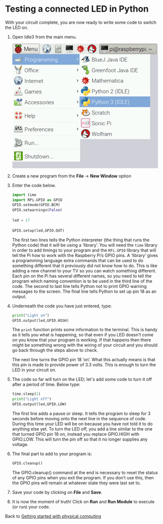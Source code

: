 # Testing a connected LED in Python

With your circuit complete, you are now ready to write some code to switch the LED on. 

1. Open Idle3 from the main menu.

    ![Open Idle3](images/open_idle.png)

1. Create a new program from the **File** -> **New Window** option

1. Enter the code below.

    ```python
    import time
    import RPi.GPIO as GPIO
    GPIO.setmode(GPIO.BCM)
    GPIO.setwarnings(False)

    led = 17

    GPIO.setup(led,GPIO.OUT)
    ```
    The first two lines tells the Python interpreter (the thing that runs the Python code) that it will be using a ‘library’. You will need the `time` library in order to add timings to your program and the `RPi.GPIO` library that will tell the Pi how to work with the Raspberry Pi’s GPIO pins. A ‘library’ gives a programming language extra commands that can be used to do something different that it previously did not know how to do. This is like adding a new channel to your TV so you can watch something different. Each pin on the Pi has several different names, so you need to tell the program which naming convention is to be used in the third line of the code. The second to last line tells Python not to print GPIO warning messages to the screen. The final line tells Python to set up pin 18 as an output.

1. Underneath the code you have just entered, type:

    ```python
    print("Light on")
    GPIO.output(led,GPIO.HIGH)
    ```
    The `print` function prints some information to the terminal. This is handy as it tells you what is happening, so that even if you LED doesn't come on you know that your program is working. If that happens then there might be something wrong with the wiring of your circuit and you should go back through the steps above to check.

    The next line turns the GPIO pin 18 ‘on’. What this actually means is that this pin is made to provide power of 3.3 volts. This is enough to turn the LED in your circuit on.

1. The code so far will turn on the LED; let's add some code to turn it off after a period of time. Below type:

    ```python
    time.sleep(1)
    print("Light off")
    GPIO.output(led,GPIO.LOW)
    ```
    The first line adds a pause or sleep. It tells the program to sleep for 3 seconds before moving onto the next line in the sequence of code. During this time your LED will be on because you have not told it to do anything else yet. To turn the LED off, you add a line similar to the one that turned GPIO pin 18 on, instead you replace GPIO.HIGH with GPIO.LOW. This will turn the pin off so that it no longer supplies any voltage.

1. The final part to add to your program is:

    ```python
    GPIO.cleanup()
    ```

    The GPIO.cleanup() command at the end is necessary to reset the status of any GPIO pins when you exit the program. If you don’t use this, then the GPIO pins will remain at whatever state they were last set to.

1.	Save your code by clicking on **File** and **Save**.

1. It is now the moment of truth! Click on **Run** and **Run Module** to execute (or run) your code.

Back to [Getting started with physical computing](worksheet.md)
